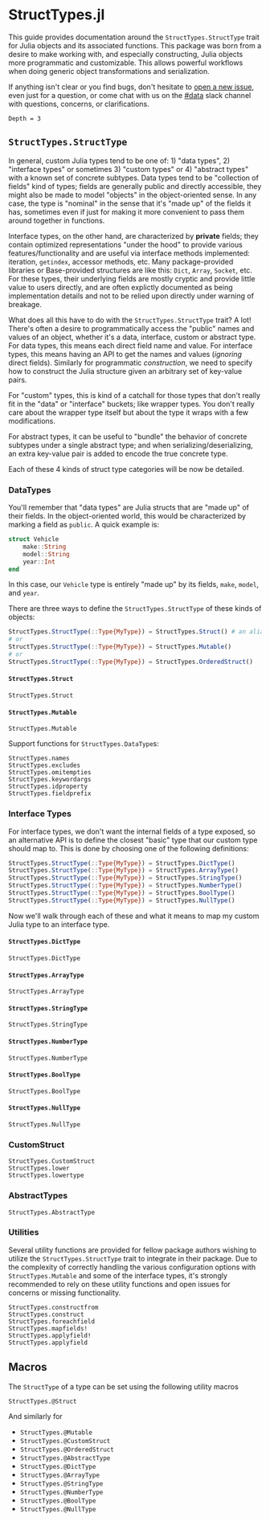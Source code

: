 # StructTypes.jl

This guide provides documentation around the `StructTypes.StructType` trait for Julia objects
and its associated functions. This package was born from a desire to make working with, and
especially constructing, Julia objects more programmatic and customizable. This allows powerful
workflows when doing generic object transformations and serialization.

If anything isn't clear or you find bugs, don't hesitate to [open a new issue](https://github.com/JuliaData/StructTypes.jl/issues/new), even just for a question, or come chat with us on the
[#data](https://julialang.slack.com/messages/data/) slack channel with questions, concerns, or clarifications.

```@contents
Depth = 3
```

## `StructTypes.StructType`

In general, custom Julia types tend to be one of: 1) "data types", 2) "interface types" or sometimes 3) "custom types" or 4) "abstract types" with a known set of concrete subtypes. Data types tend to be "collection of fields" kind of types; fields are generally public and directly accessible, they might also be made to model "objects" in the object-oriented sense. In any case, the type is "nominal" in the sense that it's "made up" of the fields it has, sometimes even if just for making it more convenient to pass them around together in functions.

Interface types, on the other hand, are characterized by **private** fields; they contain optimized representations "under the hood" to provide various features/functionality and are useful via interface methods implemented: iteration, `getindex`, accessor methods, etc. Many package-provided libraries or Base-provided structures are like this: `Dict`, `Array`, `Socket`, etc. For these types, their underlying fields are mostly cryptic and provide little value to users directly, and are often explictly documented as being implementation details and not to be relied upon directly under warning of breakage.

What does all this have to do with the `StructTypes.StructType` trait? A lot! There's often a desire to
programmatically access the "public" names and values of an object, whether it's a data, interface, custom or abstract type.
For data types, this means each direct field name and value. For interface types, this means having an API
to get the names and values (_ignoring_ direct fields). Similarly for programmatic _construction_, we need to specify how to construct the Julia structure given an arbitrary set of key-value pairs.

For "custom" types, this is kind of a catchall for those types that don't really fit in the "data" or "interface" buckets; like wrapper types. You don't really care about the wrapper type itself
but about the type it wraps with a few modifications.

For abstract types, it can be useful to "bundle" the behavior of concrete subtypes under a single abstract type; and
when serializing/deserializing, an extra key-value pair is added to encode the true concrete type.

Each of these 4 kinds of struct type categories will be now be detailed.

### DataTypes

You'll remember that "data types" are Julia structs that are "made up" of their fields. In the object-oriented world,
this would be characterized by marking a field as `public`. A quick example is:

```julia
struct Vehicle
    make::String
    model::String
    year::Int
end
```

In this case, our `Vehicle` type is entirely "made up" by its fields, `make`, `model`, and `year`.

There are three ways to define the `StructTypes.StructType` of these kinds of objects:

```julia
StructTypes.StructType(::Type{MyType}) = StructTypes.Struct() # an alias for StructTypes.UnorderedStruct()
# or
StructTypes.StructType(::Type{MyType}) = StructTypes.Mutable()
# or
StructTypes.StructType(::Type{MyType}) = StructTypes.OrderedStruct()
```

#### `StructTypes.Struct`

```@docs
StructTypes.Struct
```

#### `StructTypes.Mutable`

```@docs
StructTypes.Mutable
```

Support functions for `StructTypes.DataType`s:

```@docs
StructTypes.names
StructTypes.excludes
StructTypes.omitempties
StructTypes.keywordargs
StructTypes.idproperty
StructTypes.fieldprefix
```

### Interface Types

For interface types, we don't want the internal fields of a type exposed, so an alternative API is to define the closest "basic" type that our custom type should map to. This is done by choosing one of the following definitions:
```julia
StructTypes.StructType(::Type{MyType}) = StructTypes.DictType()
StructTypes.StructType(::Type{MyType}) = StructTypes.ArrayType()
StructTypes.StructType(::Type{MyType}) = StructTypes.StringType()
StructTypes.StructType(::Type{MyType}) = StructTypes.NumberType()
StructTypes.StructType(::Type{MyType}) = StructTypes.BoolType()
StructTypes.StructType(::Type{MyType}) = StructTypes.NullType()
```

Now we'll walk through each of these and what it means to map my custom Julia type to an interface type.

#### `StructTypes.DictType`

```@docs
StructTypes.DictType
```

#### `StructTypes.ArrayType`

```@docs
StructTypes.ArrayType
```

#### `StructTypes.StringType`

```@docs
StructTypes.StringType
```

#### `StructTypes.NumberType`

```@docs
StructTypes.NumberType
```

#### `StructTypes.BoolType`

```@docs
StructTypes.BoolType
```

#### `StructTypes.NullType`

```@docs
StructTypes.NullType
```

### CustomStruct

```@docs
StructTypes.CustomStruct
StructTypes.lower
StructTypes.lowertype
```

### AbstractTypes

```@docs
StructTypes.AbstractType
```

### Utilities

Several utility functions are provided for fellow package authors wishing to utilize the `StructTypes.StructType` trait to integrate in their package. Due to the complexity of correctly handling the various configuration options with `StructTypes.Mutable` and some of the interface types, it's strongly recommended to rely on these utility functions and open issues for concerns or missing functionality.

```@docs
StructTypes.constructfrom
StructTypes.construct
StructTypes.foreachfield
StructTypes.mapfields!
StructTypes.applyfield!
StructTypes.applyfield
```

## Macros

The `StructType` of a type can be set using the following utility macros


```@docs
StructTypes.@Struct
```

And similarly for 
- `StructTypes.@Mutable`
- `StructTypes.@CustomStruct`
- `StructTypes.@OrderedStruct`
- `StructTypes.@AbstractType`
- `StructTypes.@DictType`
- `StructTypes.@ArrayType`
- `StructTypes.@StringType`
- `StructTypes.@NumberType`
- `StructTypes.@BoolType`
- `StructTypes.@NullType`
